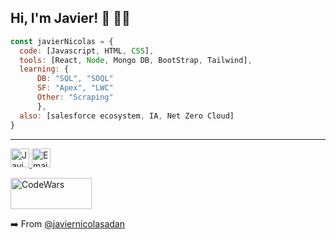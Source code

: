 <h2> Hi, I'm Javier! 👋 👨‍💻</h2>


```javascript
const javierNicolas = {
  code: [Javascript, HTML, CSS],
  tools: [React, Node, Mongo DB, BootStrap, Tailwind],
  learning: {
      DB: "SQL", "SOQL"
      SF: "Apex", "LWC"
      Other: "Scraping"
      },
  also: [salesforce ecosystem, IA, Net Zero Cloud]
}
```



---

<p>
 <a href="https://www.linkedin.com/in/javier-nicolas-adan-web-developer">
  <img alt="Javier Nicolas's LinkedIn Profile" src="https://www.vectorlogo.zone/logos/linkedin/linkedin-tile.svg" height="30" width="30">
 </a>          

 <a href="mailto:javiernicolasadan@gmail.com">
  <img alt="Email" src="https://www.vectorlogo.zone/logos/gmail/gmail-icon.svg" height="30" width="30">
 </a>                
</p>

 <img alt="CodeWars" src="https://www.codewars.com/users/javiernicolasadan/badges/micro" height="50" width="130">  
 
:arrow_right: From [@javiernicolasadan](https://github.com/javiernicolasadan)

<!--
**javiernicolasadan/javiernicolasadan** is a ✨ _special_ ✨ repository because its `README.md` (this file) appears on your GitHub profile.

Here are some ideas to get you started:

- 🔭 I’m currently working on ...
- 🌱 I’m currently learning ...
- 👯 I’m looking to collaborate on ...
- 🤔 I’m looking for help with ...
- 💬 Ask me about ...
- 📫 How to reach me: ...
- 😄 Pronouns: ...
- ⚡ Fun fact: ...
-->
